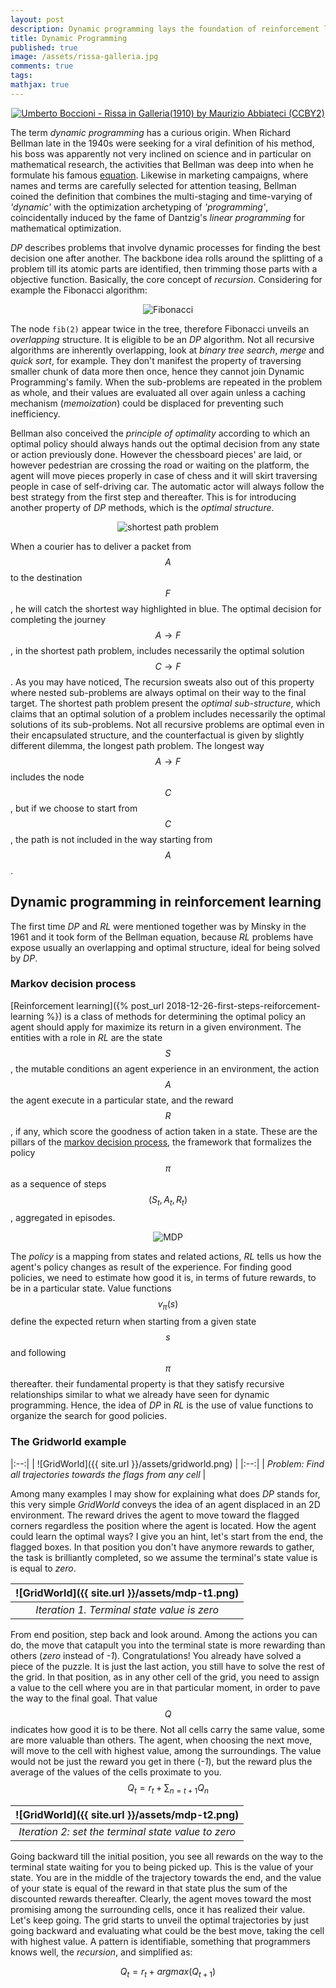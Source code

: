 ```yaml
---
layout: post
description: Dynamic programming lays the foundation of reinforcement learning. I quote some aspects of it in the lens of the Markov decision process.
title: Dynamic Programming
published: true
image: /assets/rissa-galleria.jpg
comments: true
tags:
mathjax: true
---
```

<center><a href="https://www.flickr.com/photos/abbiateci64/32615368572"><img title="Umberto Boccioni - Rissa in Galleria(1910) by Maurizio Abbiateci (CCBY2)" src="{{ site.url }}/assets/rissa-galleria.jpg"/></a></center>

The term _dynamic programming_ has a curious origin.
When Richard Bellman late in the 1940s were seeking for a viral definition of his method, his boss was apparently not very inclined on science and in particular on mathematical research, the activities that Bellman was deep into when he formulate his famous [equation](https://en.wikipedia.org/wiki/Bellman_equation).
Likewise in marketing campaigns, where names and terms are carefully selected for attention teasing, Bellman coined the definition that combines the multi-staging and time-varying of _'dynamic'_ with the optimization archetyping of _'programming'_, coincidentally induced by the fame of Dantzig's _linear programming_ for mathematical optimization.

_DP_ describes problems that involve dynamic processes for finding the best decision one after another. The backbone idea rolls around the splitting of a problem till its atomic parts are identified, then trimming those parts with a objective function. Basically, the core concept of _recursion_. Considering for example the Fibonacci algorithm:

<center><img title="Fibonacci" src="{{ site.url }}/assets/fib-tree.png"/></center>

The node `fib(2)` appear twice in the tree, therefore Fibonacci unveils an _overlapping_ structure. It is eligible to be an _DP_ algorithm. Not all recursive algorithms are inherently overlapping, look at _binary tree search_, _merge_ and _quick sort_, for example. They don't manifest the property of traversing smaller chunk of data more then once, hence they cannot join Dynamic Programming's family. When the sub-problems are repeated in the problem as whole, and their values are evaluated all over again unless a caching mechanism (_memoization_) could be displaced for preventing such inefficiency.

Bellman also conceived the _principle of optimality_ according to which an optimal policy should always hands out the optimal decision from any state or action previously done. However the chessboard pieces' are laid, or however pedestrian are crossing the road or waiting on the platform, the agent will move pieces properly in case of chess and it will skirt traversing people in case of self-driving car. The automatic actor will always follow the best strategy from the first step and thereafter.
This is for introducing another property of _DP_ methods, which is the _optimal structure_.

<center><img title="shortest path problem" src="{{ site.url }}/assets/shortest-path.png"/></center>

When a courier has to deliver a packet from $$A$$ to the destination $$F$$, he will catch the shortest way highlighted in blue. The optimal decision for completing the journey $$A \rightarrow F$$, in the shortest path problem, includes necessarily the optimal solution $$C \rightarrow F$$. As you may have noticed, The recursion sweats also out of this property where nested sub-problems are always optimal on their way to the final target. The shortest path problem present the _optimal sub-structure_, which claims that an optimal solution of a problem includes necessarily the optimal solutions of its sub-problems. Not all recursive problems are optimal even in their encapsulated structure, and the counterfactual is given by slightly different dilemma, the longest path problem. The longest way $$A \rightarrow F$$ includes the node $$C$$, but if we choose to start from $$C$$, the path is not included in the way starting from $$A$$.

## Dynamic programming in reinforcement learning
The first time _DP_ and _RL_ were mentioned together was by Minsky in the 1961 and it took form of the Bellman equation, because _RL_ problems have expose usually an overlapping and optimal structure, ideal for being solved by _DP_.
### Markov decision process
[Reinforcement learning]({% post_url 2018-12-26-first-steps-reiforcement-learning %}) is a class of methods for determining the optimal policy an agent should apply for maximize its return in a given environment. The entities with a role in _RL_ are the state $$S$$, the mutable conditions an agent experience in an environment, the action $$A$$ the agent execute in a particular state, and the reward $$R$$, if any, which score the goodness of action taken in a state. These are the pillars of the [markov decision process](https://en.wikipedia.org/wiki/Markov_decision_process), the framework that formalizes the policy $$π$$ as a sequence of steps $$(S_t, A_t, R_t)$$, aggregated in episodes.

<center><img title="MDP" src="{{ site.url }}/assets/mdp-states.png"/></center>

The _policy_ is a mapping from states and related actions, _RL_ tells us how the agent's policy changes as result of the experience.
For finding good policies, we need to estimate how good it is, in terms of future rewards, to be in a particular state.  Value functions $$v_\pi(s)$$ define the expected return when starting from a given state $$s$$ and following $$\pi$$ thereafter. their fundamental property is that they satisfy recursive relationships similar to what we already have seen for dynamic programming. Hence, the idea of _DP_ in _RL_ is the use of value functions to organize the search for good policies.

### The Gridworld example

|:--:|
| ![GridWorld]({{ site.url }}/assets/gridworld.png) |
|:--:|
| *Problem: Find all trajectories towards the flags from any cell* |

Among many examples I may show for explaining what does _DP_ stands for, this very simple _GridWorld_ conveys the idea of an agent displaced in an 2D environment. The reward drives the agent to move toward the flagged corners regardless the position where the agent is located.
How the agent could learn the optimal ways? I give you an hint, let's start from the end, the flagged boxes.
In that position you don't have anymore rewards to gather, the task is brilliantly completed, so we assume the terminal's state value is is equal to _zero_.

| ![GridWorld]({{ site.url }}/assets/mdp-t1.png) |
|:--:|
| *Iteration 1. Terminal state value is zero* |

From end position, step back and look around. Among the actions you can do, the move that catapult you into the terminal state is more rewarding than others (_zero_ instead of _-1_).
Congratulations! You already have solved a piece of the puzzle. It is just the last action, you still have to solve the rest of the grid. In that position, as in any other cell of the grid, you need to assign a value to the cell where you are in that particular moment, in order to pave the way to the final goal. That value $$Q$$ indicates how good it is to be there. Not all cells carry the same value, some are more valuable than others. The agent, when choosing the next move, will move to the cell with highest value, among the surroundings. The value would not be just the reward you get in there (_-1_), but the reward plus the average of the values of the cells proximate to you.
$$ Q_t = r_t + \sum_{n=t+1}{Q_n} $$

| ![GridWorld]({{ site.url }}/assets/mdp-t2.png) |
|:--:|
| *Iteration 2: set the terminal state value to _zero_* |

Going backward till the initial position, you see all rewards on the way to the terminal state waiting for you to being picked up. This is the value of your state.
You are in the middle of the trajectory towards the end, and the value of your state is equal of the reward in that state plus the sum of the discounted rewards thereafter.
Clearly, the agent moves toward the most promising among the surrounding cells, once it has realized their value.  Let's keep going.
The grid starts to unveil the optimal trajectories by just going backward and evaluating what could be the best move, taking the cell with highest value.
A pattern is identifiable, something that programmers knows well, the _recursion_, and simplified as:

$$Q_t=r_t+argmax(Q_{t+1})  $$

